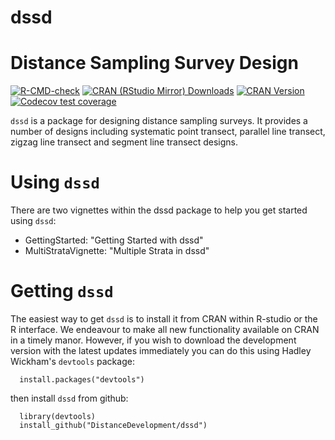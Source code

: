 # dssd
Distance Sampling Survey Design
===============================

[![R-CMD-check](https://github.com/DistanceDevelopment/dssd/actions/workflows/check-standard.yaml/badge.svg)](https://github.com/DistanceDevelopment/dssd/actions/workflows/check-standard.yaml)
[![CRAN (RStudio Mirror) Downloads](http://cranlogs.r-pkg.org/badges/dssd)](https://www.r-pkg.org/pkg/dssd)
[![CRAN Version](http://www.r-pkg.org/badges/version/dssd)](https://www.r-pkg.org/pkg/dssd)
[![Codecov test coverage](https://codecov.io/gh/DistanceDevelopment/dssd/branch/master/graph/badge.svg)](https://codecov.io/gh/DistanceDevelopment/dssd?branch=master)

`dssd` is a package for designing distance sampling surveys. It provides a number of designs including systematic point transect, parallel line transect, zigzag line transect and segment line transect designs.

# Using `dssd`

There are two vignettes within the dssd package to help you get started using `dssd`:
  - GettingStarted: "Getting Started with dssd"
  - MultiStrataVignette: "Multiple Strata in dssd"

# Getting `dssd`

The easiest way to get `dssd` is to install it from CRAN within R-studio or the R interface. We endeavour to make all new functionality available on CRAN in a timely manor. However, if you wish to download the development version with the latest updates immediately you can do this using Hadley Wickham's `devtools` package:

      install.packages("devtools")

then install `dssd` from github:

      library(devtools)
      install_github("DistanceDevelopment/dssd")
